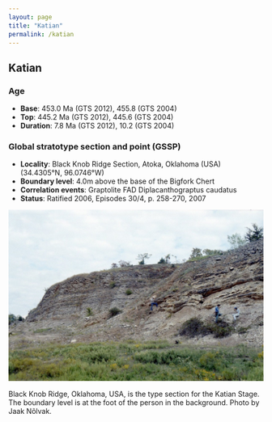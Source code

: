 ```yaml
---
layout: page
title: "Katian"
permalink: /katian
---
```

## Katian

### Age

* **Base**: 453.0 Ma (GTS 2012), 455.8 (GTS 2004)
* **Top**: 445.2 Ma (GTS 2012), 445.6 (GTS 2004)
* **Duration**: 7.8 Ma (GTS 2012), 10.2 (GTS 2004)

### Global stratotype section and point (GSSP)

* **Locality**: Black Knob Ridge Section, Atoka, Oklahoma (USA) (34.4305°N, 96.0746°W)
* **Boundary level**: 4.0m above the base of the Bigfork Chert
* **Correlation events**: Graptolite FAD Diplacanthograptus caudatus
* **Status**: Ratified 2006, Episodes 30/4, p. 258-270, 2007

<img src="images/katian-1024x689.jpg" alt="Black Knob Ridge" style="width:700px;" />

Black Knob Ridge, Oklahoma, USA, is the type section for the Katian Stage. The boundary level is at the foot of the person in the background. Photo by Jaak Nõlvak.
